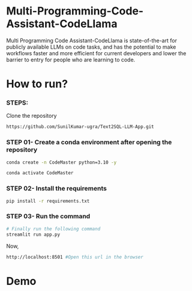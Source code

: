 # Multi-Programming-Code-Assistant-CodeLlama
Multi Programming Code Assistant-CodeLlama is state-of-the-art for publicly available LLMs on code tasks, and has the potential to make workflows faster and more efficient for current developers and lower the barrier to entry for people who are learning to code.

# How to run?
### STEPS:

Clone the repository

```bash
https://github.com/SunilKumar-ugra/Text2SQL-LLM-App.git
```
### STEP 01- Create a conda environment after opening the repository

```bash
conda create -n CodeMaster python=3.10 -y
```

```bash
conda activate CodeMaster
```


### STEP 02- Install the requirements
```bash
pip install -r requirements.txt
```

### STEP 03- Run the command    
```bash 
# Finally run the following command
streamlit run app.py
```

Now,
```bash
http://localhost:8501 #Open this url in the browser
```

# Demo

